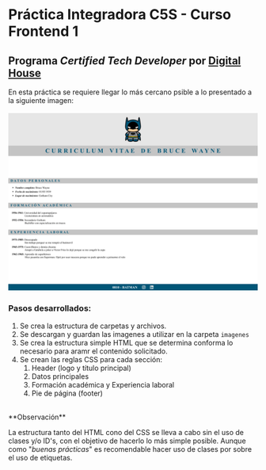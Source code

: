 # Práctica Integradora C5S - Curso Frontend 1

## Programa *Certified Tech Developer* por [Digital House](https://www.digitalhouse.com)

En esta práctica se requiere llegar lo más cercano psible a lo presentado a la siguiente imagen:  
<br>
![Imagen de diseño en Figma](imagenes/figma.png)

### Pasos desarrollados:  

1. Se crea la estructura de carpetas y archivos.
2. Se descargan y guardan las imagenes a utilizar en la carpeta `imagenes`
3. Se crea la estructura simple HTML que se determina conforma lo necesario para aramr el contenido solicitado.
4. Se crean las reglas CSS para cada sección:
   1. Header (logo y título principal)
   2. Datos principales
   3. Formación académica y Experiencia laboral
   4. Pie de página (footer)  

<br>
**Observación**  

La estructura tanto del HTML cono del CSS se lleva a cabo sin el uso de clases y/o ID's, con el objetivo de hacerlo lo más simple posible. Aunque como "*buenas prácticas*" es recomendable hacer uso de clases por sobre el uso de etiquetas.
